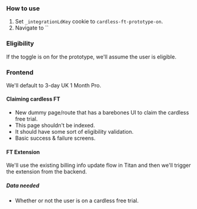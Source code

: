 ### How to use
1. Set `_integrationLdKey` cookie to `cardless-ft-prototype-on`.
2. Navigate to ``
### Eligibility
If the toggle is on for the prototype, we'll assume the user is eligible.
### Frontend
We'll default to 3-day UK 1 Month Pro.
#### Claiming cardless FT
- New dummy page/route that has a barebones UI to claim the cardless free trial.
- This page shouldn't be indexed.
- It should have some sort of eligibility validation.
- Basic success & failure screens.
#### FT Extension
We'll use the existing billing info update flow in Titan and then we'll trigger the extension from the backend.
##### Data needed
- Whether or not the user is on a cardless free trial.